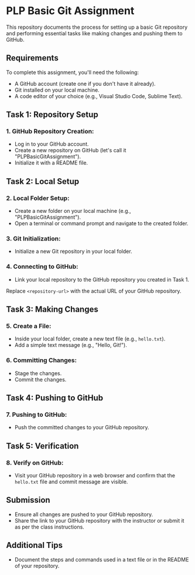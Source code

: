 # PLP Basic Git Assignment

This repository documents the process for setting up a basic Git repository and performing essential tasks like making changes and pushing them to GitHub.

## Requirements

To complete this assignment, you'll need the following:

- A GitHub account (create one if you don't have it already).
- Git installed on your local machine.
- A code editor of your choice (e.g., Visual Studio Code, Sublime Text).

## Task 1: Repository Setup

### 1. GitHub Repository Creation:

- Log in to your GitHub account.
- Create a new repository on GitHub (let's call it "PLPBasicGitAssignment").
- Initialize it with a README file.

## Task 2: Local Setup

### 2. Local Folder Setup:

- Create a new folder on your local machine (e.g., "PLPBasicGitAssignment").
- Open a terminal or command prompt and navigate to the created folder.

### 3. Git Initialization:

- Initialize a new Git repository in your local folder.

### 4. Connecting to GitHub:

- Link your local repository to the GitHub repository you created in Task 1.


Replace `<repository-url>` with the actual URL of your GitHub repository.

## Task 3: Making Changes

### 5. Create a File:

- Inside your local folder, create a new text file (e.g., `hello.txt`).
- Add a simple text message (e.g., "Hello, Git!").

### 6. Committing Changes:

- Stage the changes.
- Commit the changes.


## Task 4: Pushing to GitHub

### 7. Pushing to GitHub:

- Push the committed changes to your GitHub repository.


## Task 5: Verification

### 8. Verify on GitHub:

- Visit your GitHub repository in a web browser and confirm that the `hello.txt` file and commit message are visible.

## Submission

- Ensure all changes are pushed to your GitHub repository.
- Share the link to your GitHub repository with the instructor or submit it as per the class instructions.

## Additional Tips

- Document the steps and commands used in a text file or in the README of your repository.





